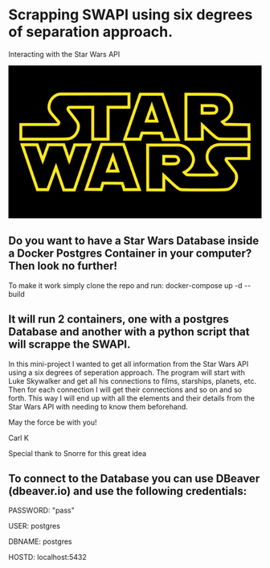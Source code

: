# Scrapping SWAPI using six degrees of separation approach.
Interacting with the Star Wars API

![swlogo](/swlogo.png)

Do you want to have a Star Wars Database inside a Docker Postgres Container in your computer?
Then look no further!
-------------------
To make it work simply clone the repo and run:
docker-compose up -d --build





It will run 2 containers, one with a postgres Database and another with a python script that will scrappe the SWAPI.
------------------

In this mini-project I wanted to get all information from the Star Wars API using a six degrees of seperation approach.
The program will start with Luke Skywalker and get all his connections to films, starships, planets, etc.
Then for each connection I will get their connections and so on and so forth.
This way I will end up with all the elements and their details from the Star Wars API with needing to know them beforehand.

May the force be with you!

Carl K

Special thank to Snorre for this great idea


To connect to the Database you can use DBeaver (dbeaver.io) and use the following credentials:
----------------------------
PASSWORD: "pass"

USER: postgres

DBNAME: postgres

HOSTD: localhost:5432
